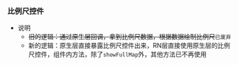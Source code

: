 ### 比例尺控件
* 说明
    - ~~旧的逻辑：通过原生层回调，拿到比例尺数据，根据数据绘制比例尺~~`已废弃`
    - 新的逻辑：原生层直接暴露比例尺控件出来，RN层直接使用原生层的比例尺控件，组件内方法，除了`showFullMap`外，其他方法已不再使用